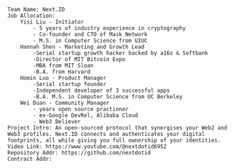 	Team Name: Next.ID
	Job Allocation:
		Yisi Liu - Initiator
			- 5 years of industry experience in cryptography 
			- Co-founder and CTO of Mask Network
			- M.S. in Computer Science from UIUC
		Hannah Shen - Marketing and Growth Lead
			-Serial startup growth hacker backed by a16z & Softbank
			-Director of MIT Bitcoin Expo
			-MBA from MIT Sloan
			-B.A. from Harvard
		Homin Luo - Product Manager
			-Serial startup founder
			-Independent developer of 3 successful apps
			-B.A. M.S. in Computer Science from UC Berkeley
		Wei Duan - Community Manager
			- years open source practioner
			- ex-Google DevRel, Alibaba Cloud
			- Web3 Believer
	Project Intro: An open-sourced protocol that synergises your Web2 and Web3 profiles. Next.ID connects and authenticates your digital footprints, all while giving you full ownership of your identities.
	Video Link: https://www.youtube.com/@nextdotid6952
	Repository Addr: https://github.com/nextdotid
	Contract Addr: